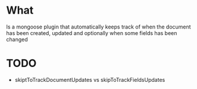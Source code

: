 # What
Is a mongoose plugin that automatically keeps track of when the document has been created, updated and optionally when some fields has been changed

# TODO
* skiptToTrackDocumentUpdates vs skipToTrackFieldsUpdates
